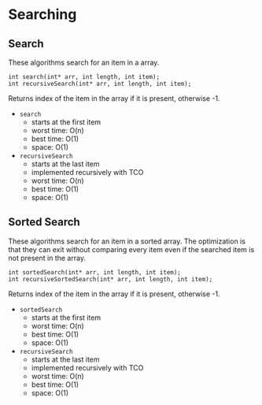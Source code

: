 # Searching

## Search
These algorithms search for an item in a array.

```[C]
int search(int* arr, int length, int item);
int recursiveSearch(int* arr, int length, int item);
```

Returns index of the item in the array if it is present, otherwise -1.

- `search`
    - starts at the first item
    - worst time: O(n)
    - best time: O(1)
    - space: O(1)
- `recursiveSearch`
    - starts at the last item
    - implemented recursively with TCO
    - worst time: O(n)
    - best time: O(1)
    - space: O(1)

## Sorted Search
These algorithms search for an item in a sorted array.
The optimization is that they can exit without comparing every item even
if the searched item is not present in the array.

```
int sortedSearch(int* arr, int length, int item);
int recursiveSortedSearch(int* arr, int length, int item);
```

Returns index of the item in the array if it is present, otherwise -1.

- `sortedSearch`
    - starts at the first item
    - worst time: O(n)
    - best time: O(1)
    - space: O(1)
- `recursiveSearch`
    - starts at the last item
    - implemented recursively with TCO
    - worst time: O(n)
    - best time: O(1)
    - space: O(1)